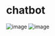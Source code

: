 # chatbot
![image](https://user-images.githubusercontent.com/43129534/143472800-3d43e508-ef78-49ee-b8ef-3fac8173bfeb.png)
![image](https://user-images.githubusercontent.com/43129534/143472991-db475429-0005-4a7d-adfc-4b1bd7a9e771.png)
